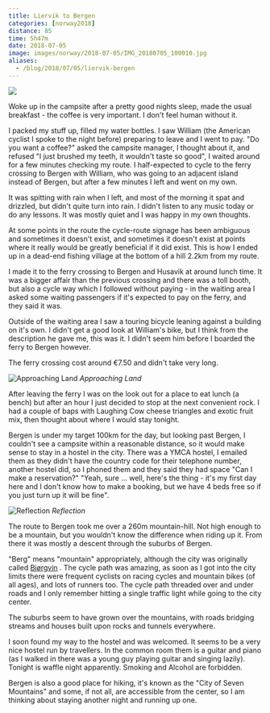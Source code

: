 ```yaml
---
title: Liervik to Bergen
categories: [norway2018]
distance: 85
time: 5h47m
date: 2018-07-05
image: images/norway/2018-07-05/IMG_20180705_100010.jpg
aliases:
  - /blog/2018/07/05/liervik-bergen
---
```



<img class="image-right" src="/images/norway/2018-07-05/map.png"/>

Woke up in the campsite after a pretty good nights sleep, made the usual
breakfast - the coffee is very important. I don't feel human without it.

I packed my stuff up, filled my water bottles. I saw William (the American
cyclist I spoke to the night before) preparing to leave and I went to pay. "Do
you want a coffee?" asked the campsite manager, I thought about it, and
refused "I just brushed my teeth, it wouldn't taste so good", I waited around
for a few minutes checking my route. I half-expected to cycle to the ferry
crossing to Bergen with William, who was going to an adjacent island instead
of Bergen, but after a few minutes I left and went on my own.

It was spitting with rain when I left, and most of the morning it spat and
drizzled, but didn't quite turn into rain. I didn't listen to any music today
or do any lessons. It was mostly quiet and I was happy in my own thoughts.

At some points in the route the cycle-route signage has been ambiguous and
sometimes it doesn't exist, and sometimes it doesn't exist at points where it
really would be greatly beneficial if it did exist. This is how I ended up in
a dead-end fishing village at the bottom of a hill 2.2km from my route.

I made it to the ferry crossing to Bergen and Husavik at around lunch time. It
was a bigger affair than the previous crossing and there was a toll booth, but
also a cycle way which I followed without paying - in the waiting area I asked
some waiting passengers if it's expected to pay on the ferry, and they said it
was.

Outside of the waiting area I saw a touring bicycle leaning against a building
on it's own. I didn't get a good look at William's bike, but I think from the
description he gave me, this was it. I didn't seem him before I boarded the
ferry to Bergen however.

The ferry crossing cost around €7.50 and didn't take very long.

![Approaching Land](/images/norway/2018-07-05/IMG_20180705_121841.jpg)
*Approaching Land*

After leaving the ferry I was on the look out for a place to eat lunch (a
bench) but after an hour I just decided to stop at the next convenient rock. I
had a couple of baps with Laughing Cow cheese triangles and exotic fruit mix,
then thought about where I would stay tonight.

Bergen is under my target 100km for the day, but looking past Bergen, I
couldn't see a campsite within a reasonable distance, so it would make sense
to stay in a hostel in the city. There was a YMCA hostel, I emailed them as
they didn't have the country code for their telephone number, another hostel
did, so I phoned them and they said they had space "Can I make a reservation?"
"Yeah, sure ... well, here's the thing - it's my first day here and I don't
know how to make a booking, but we have 4 beds free so if you just turn up it
will be fine".

![Reflection](/images/norway/2018-07-05/IMG_20180705_100010.jpg)
*Reflection*

The route to Bergen took me over a 260m mountain-hill. Not high enough to be a
mountain, but you wouldn't know the difference when riding up it. From there
it was mostly a descent through the suburbs of Bergen.

"Berg" means "mountain" appropriately, although the city was originally called
[Bjørgvin](https://en.wikipedia.org/wiki/Bergen) . The cycle path was amazing,
as soon as I got into the city limits there were frequent cyclists on racing
cycles and mountain bikes (of all ages), and lots of runners too. The cycle
path threaded over and under roads and I only remember hitting a single
traffic light while going to the city center.

The suburbs seem to have grown over the mountains, with roads bridging streams
and houses built upon rocks and tunnels everywhere.

I soon found my way to the hostel and was welcomed. It seems to be a very nice
hostel run by travellers. In the common room them is a guitar and piano (as I
walked in there was a young guy playing guitar and singing lazily). Tonight is
waffle night apparently. Smoking and Alcohol are forbidden.

Bergen is also a good place for hiking, it's known as the "City of Seven
Mountains" and some, if not all, are accessible from the center, so I am
thinking about staying another night and running up one.
